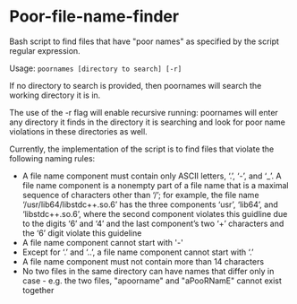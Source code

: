 # Poor-file-name-finder
Bash script to find files that have "poor names" as specified by the script regular expression.

Usage:
`poornames [directory to search] [-r]`

If no directory to search is provided, then poornames will search the working directory it is in.

The use of the -r flag will enable recursive running: poornames will enter any directory it finds in the directory it is searching and look for poor name violations in these directories as well.

Currently, the implementation of the script is to find files that violate the following naming rules:
- A file name component must contain only ASCII letters, ‘.’, ‘-’, and ‘_’. A file name component is a nonempty part of a file name that is a maximal sequence of characters other than ‘/’; for example, the file name ‘/usr/lib64/libstdc++.so.6’ has the three components ‘usr’, ‘lib64’, and ‘libstdc++.so.6’, where the second component violates this guidline due to the digits ‘6’ and ‘4’ and the last component’s two ‘+’ characters and the ‘6’ digit violate this guideline
- A file name component cannot start with '-'
- Except for ‘.’ and ‘..’, a file name component cannot start with ‘.’
- A file name component must not contain more than 14 characters
- No two files in the same directory can have names that differ only in case - e.g. the two files, "apoorname" and "aPooRNamE" cannot exist together
